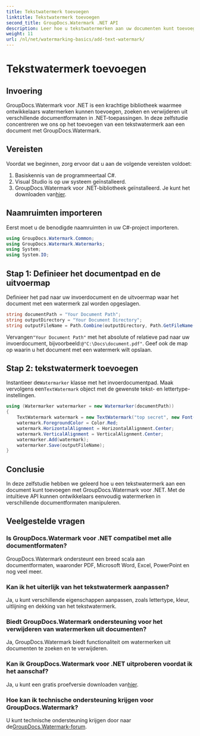 ```yaml
---
title: Tekstwatermerk toevoegen
linktitle: Tekstwatermerk toevoegen
second_title: GroupDocs.Watermark .NET API
description: Leer hoe u tekstwatermerken aan uw documenten kunt toevoegen met Groupdocs Watermark voor .NET met deze stapsgewijze handleiding.
weight: 11
url: /nl/net/watermarking-basics/add-text-watermark/
---
```


# Tekstwatermerk toevoegen

## Invoering
GroupDocs.Watermark voor .NET is een krachtige bibliotheek waarmee ontwikkelaars watermerken kunnen toevoegen, zoeken en verwijderen uit verschillende documentformaten in .NET-toepassingen. In deze zelfstudie concentreren we ons op het toevoegen van een tekstwatermerk aan een document met GroupDocs.Watermark.
## Vereisten
Voordat we beginnen, zorg ervoor dat u aan de volgende vereisten voldoet:
1. Basiskennis van de programmeertaal C#.
2. Visual Studio is op uw systeem geïnstalleerd.
3.  GroupDocs.Watermark voor .NET-bibliotheek geïnstalleerd. Je kunt het downloaden van[hier](https://releases.groupdocs.com/Watermark/net/).

## Naamruimten importeren
Eerst moet u de benodigde naamruimten in uw C#-project importeren.
```csharp
using GroupDocs.Watermark.Common;
using GroupDocs.Watermark.Watermarks;
using System;
using System.IO;
```
## Stap 1: Definieer het documentpad en de uitvoermap
Definieer het pad naar uw invoerdocument en de uitvoermap waar het document met een watermerk zal worden opgeslagen.
```csharp
string documentPath = "Your Document Path";
string outputDirectory = "Your Document Directory";
string outputFileName = Path.Combine(outputDirectory, Path.GetFileName(documentPath));
```
 Vervangen`"Your Document Path"` met het absolute of relatieve pad naar uw invoerdocument, bijvoorbeeld:`@"C:\Docs\document.pdf"`. Geef ook de map op waarin u het document met een watermerk wilt opslaan.
## Stap 2: tekstwatermerk toevoegen
 Instantieer de`Watermarker` klasse met het invoerdocumentpad. Maak vervolgens een`TextWatermark` object met de gewenste tekst- en lettertype-instellingen.
```csharp
using (Watermarker watermarker = new Watermarker(documentPath))
{
    TextWatermark watermark = new TextWatermark("top secret", new Font("Arial", 36));
    watermark.ForegroundColor = Color.Red;
    watermark.HorizontalAlignment = HorizontalAlignment.Center;
    watermark.VerticalAlignment = VerticalAlignment.Center;
    watermarker.Add(watermark);
    watermarker.Save(outputFileName);
}
```

## Conclusie
In deze zelfstudie hebben we geleerd hoe u een tekstwatermerk aan een document kunt toevoegen met GroupDocs.Watermark voor .NET. Met de intuïtieve API kunnen ontwikkelaars eenvoudig watermerken in verschillende documentformaten manipuleren.
## Veelgestelde vragen
### Is GroupDocs.Watermark voor .NET compatibel met alle documentformaten?
GroupDocs.Watermark ondersteunt een breed scala aan documentformaten, waaronder PDF, Microsoft Word, Excel, PowerPoint en nog veel meer.
### Kan ik het uiterlijk van het tekstwatermerk aanpassen?
Ja, u kunt verschillende eigenschappen aanpassen, zoals lettertype, kleur, uitlijning en dekking van het tekstwatermerk.
### Biedt GroupDocs.Watermark ondersteuning voor het verwijderen van watermerken uit documenten?
Ja, GroupDocs.Watermark biedt functionaliteit om watermerken uit documenten te zoeken en te verwijderen.
### Kan ik GroupDocs.Watermark voor .NET uitproberen voordat ik het aanschaf?
 Ja, u kunt een gratis proefversie downloaden van[hier](https://releases.groupdocs.com/).
### Hoe kan ik technische ondersteuning krijgen voor GroupDocs.Watermark?
 U kunt technische ondersteuning krijgen door naar de[GroupDocs.Watermark-forum](https://forum.groupdocs.com/c/watermark/19).